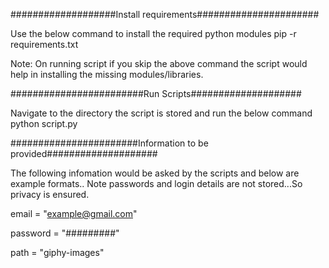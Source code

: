 ###################Install requirements######################

Use the below command to install the required python modules
pip -r requirements.txt

Note: On running script if you skip the above command the script would help in installing the missing modules/libraries.

########################Run Scripts####################

Navigate to the directory the script is stored and run the below command
python script.py

#######################Information to be provided####################

The following infomation would be asked by the scripts and below are example formats.. Note passwords and login details are not stored...So privacy is ensured.


email = "example@gmail.com"

password = "#########"

path = "giphy-images"


